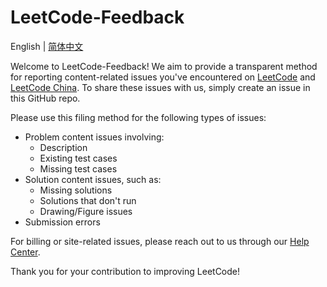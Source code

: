 # LeetCode-Feedback

English | [简体中文](./README-CN.md)

Welcome to LeetCode-Feedback! We aim to provide a transparent method for reporting content-related issues you've encountered on [LeetCode](https://leetcode.com) and [LeetCode China](https://leetcode.cn). To share these issues with us, simply create an issue in this GitHub repo.

Please use this filing method for the following types of issues:
* Problem content issues involving:
    * Description
    * Existing test cases
    * Missing test cases
* Solution content issues, such as:
    * Missing solutions
    * Solutions that don't run
    * Drawing/Figure issues
* Submission errors

For billing or site-related issues, please reach out to us through our [Help Center](https://support.leetcode.com/hc/en-us).

Thank you for your contribution to improving LeetCode!
